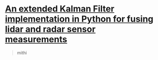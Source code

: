 # [An extended Kalman Filter implementation in Python for fusing lidar and radar sensor measurements](https://github.com/mithi/fusion-ekf-python)

> mithi